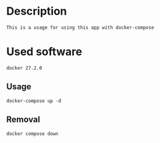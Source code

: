 # Description


```
This is a usage for using this app with docker-compose
```

# Used software

```
docker 27.2.0
```
## Usage


```
docker-compose up -d
```

## Removal

```
docker compose down
```